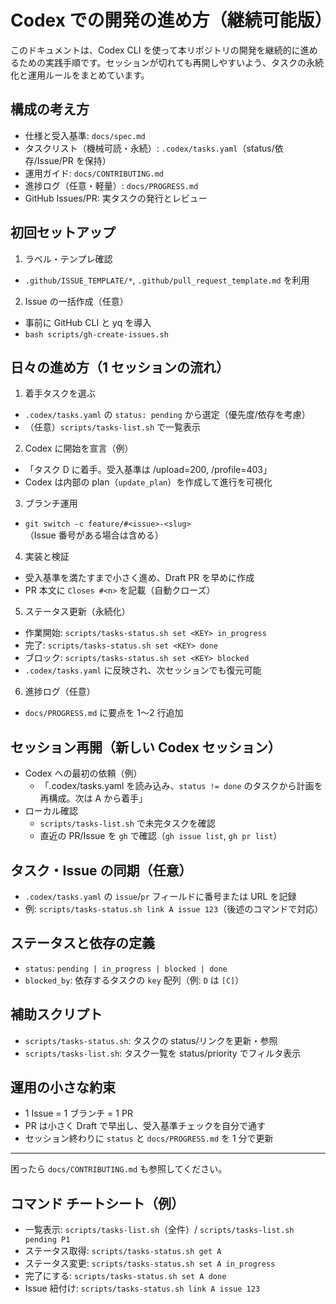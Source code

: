 # Codex での開発の進め方（継続可能版）

このドキュメントは、Codex CLI を使って本リポジトリの開発を継続的に進めるための実践手順です。セッションが切れても再開しやすいよう、タスクの永続化と運用ルールをまとめています。

## 構成の考え方
- 仕様と受入基準: `docs/spec.md`
- タスクリスト（機械可読・永続）: `.codex/tasks.yaml`（status/依存/Issue/PR を保持）
- 運用ガイド: `docs/CONTRIBUTING.md`
- 進捗ログ（任意・軽量）: `docs/PROGRESS.md`
- GitHub Issues/PR: 実タスクの発行とレビュー

## 初回セットアップ
1) ラベル・テンプレ確認
- `.github/ISSUE_TEMPLATE/*`, `.github/pull_request_template.md` を利用

2) Issue の一括作成（任意）
- 事前に GitHub CLI と yq を導入
- `bash scripts/gh-create-issues.sh`

## 日々の進め方（1 セッションの流れ）
1) 着手タスクを選ぶ
- `.codex/tasks.yaml` の `status: pending` から選定（優先度/依存を考慮）
- （任意）`scripts/tasks-list.sh` で一覧表示

2) Codex に開始を宣言（例）
- 「タスク D に着手。受入基準は /upload=200, /profile=403」
- Codex は内部の plan（`update_plan`）を作成して進行を可視化

3) ブランチ運用
- `git switch -c feature/#<issue>-<slug>`（Issue 番号がある場合は含める）

4) 実装と検証
- 受入基準を満たすまで小さく進め、Draft PR を早めに作成
- PR 本文に `Closes #<n>` を記載（自動クローズ）

5) ステータス更新（永続化）
- 作業開始: `scripts/tasks-status.sh set <KEY> in_progress`
- 完了: `scripts/tasks-status.sh set <KEY> done`
- ブロック: `scripts/tasks-status.sh set <KEY> blocked`
- `.codex/tasks.yaml` に反映され、次セッションでも復元可能

6) 進捗ログ（任意）
- `docs/PROGRESS.md` に要点を 1〜2 行追加

## セッション再開（新しい Codex セッション）
- Codex への最初の依頼（例）
  - 「.codex/tasks.yaml を読み込み、`status != done` のタスクから計画を再構成。次は A から着手」
- ローカル確認
  - `scripts/tasks-list.sh` で未完タスクを確認
  - 直近の PR/Issue を `gh` で確認（`gh issue list`, `gh pr list`）

## タスク・Issue の同期（任意）
- `.codex/tasks.yaml` の `issue`/`pr` フィールドに番号または URL を記録
- 例: `scripts/tasks-status.sh link A issue 123`（後述のコマンドで対応）

## ステータスと依存の定義
- `status`: `pending | in_progress | blocked | done`
- `blocked_by`: 依存するタスクの `key` 配列（例: `D` は `[C]`）

## 補助スクリプト
- `scripts/tasks-status.sh`: タスクの status/リンクを更新・参照
- `scripts/tasks-list.sh`: タスク一覧を status/priority でフィルタ表示

## 運用の小さな約束
- 1 Issue = 1 ブランチ = 1 PR
- PR は小さく Draft で早出し、受入基準チェックを自分で通す
- セッション終わりに `status` と `docs/PROGRESS.md` を 1 分で更新

---

困ったら `docs/CONTRIBUTING.md` も参照してください。

## コマンド チートシート（例）
- 一覧表示: `scripts/tasks-list.sh`（全件）/ `scripts/tasks-list.sh pending P1`
- ステータス取得: `scripts/tasks-status.sh get A`
- ステータス変更: `scripts/tasks-status.sh set A in_progress`
- 完了にする: `scripts/tasks-status.sh set A done`
- Issue 紐付け: `scripts/tasks-status.sh link A issue 123`
